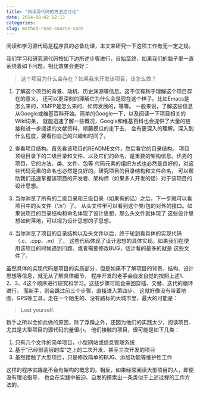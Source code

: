 ```yaml
---
title: "阅读源代码的方法之讨论"
date: 2014-08-02 12:13
categories:
slug: method-read-source-code
---
```

阅读和学习源代码是程序员的必备功课，本文来研究一下这项工作有无一定之规。

我们学习和研究源代码按如下边所述步骤进行，自始至终，如果我们的脑子里一直萦绕着如下问题，相比效果会更好：
>这个项目为什么会存在？如果我来开发该项目，该怎么做？

1. 了解这个项目的背景、动机、历史渊源等信息。这不仅有利于理解这个项目存在的意义， 还可以更深刻的理解它为什么会是现在这个样子。比如Emacs是怎么来的，XMPP是怎么来的、如何发展的，等等。 一般来说，了解这些信息从Google或维基百科开始。简单的Google一下，以及阅读一下项目相关的Wiki词条， 就能迅速了解一些概况，Google和维基百科也会提供了大量的链接和进一步阅读的文献资料，顺藤摸瓜的走下去， 会有更深入的理解。深入到什么程度，要看你自己的兴趣和时间了。

2. 查看项目结构。首先看该项目的README文件，然后看它的目录结构。 项目顶级目录下的二级目录和文件、以及它们的命名，是重要的架构信息。优秀的项目，它的方法、类、文件、包等 代码元素的组织方式也必然是良好的，对这些代码元素的命名也必然是良好的。研究项目的目录结构和文件命名， 可以帮助我们迅速掌握该项目的开发者、架构师（如果多人开发的话）对于该项目的设计思想。

3. 当你浏览了所有的二级目录和三级目录（如果有的话）之后，下一步就可以看项目中的头文件（'.h'）了。 从头文件里可以看到这个类/包的对外的接口。如果说项目的目录结构和命名体现了设计思想，那么头文件就体现了 这些设计思想如何落地，可以视为设计思想的子思想。

4. 当你浏览了项目的目录结构以及头文件以后，终于轮到看具体的实现代码（.c、.cpp、.m）了。
 这些代码体现了设计思想的具体实现。如果我们在使用该项目的时候遇到问题、或者需要修改BUG，估计看的最多的就是 这些文件了。

虽然具体的实现代码是项目的实质部分，但是如果不了解项目的背景、结构、设计思想等信息，就无从了解具体细节， 程序开发的老手会自发自觉的按照上述1、2、3、4这个顺序进行研究和学习。这些步骤可能会来回穿插、交替、迭代的循环进行。 而新手，则会跳过前三个步骤，直接进入第四步。 这就好像没有带着地图、GPS等工具，走在一个陌生的、没有路标的大城市里，最大的可能是：
>Lost yourself.

新手之所以会如此做的原因，除了浮躁之外，还因为他们的实践太少，阅读项目、尤其是大型项目的源代码的量很小。 他们接触的项目，很可能是如下几类：

1. 只有几个文件的简单项目，小型网站或信息管理系统
2. 基于“已经很高层的库”之上的二次开发、甚至三次开发的项目
3. 虽然接触了大型项目，只是修改简单的BUG、添加功能等维护性工作

这样的程序实践是不会有架构的概念的。相反，如果经常阅读大型项目的人，即便没有理论指导， 也会在实践中被迫、自发的摸索出一条类似于上述过程的工作方法的。
